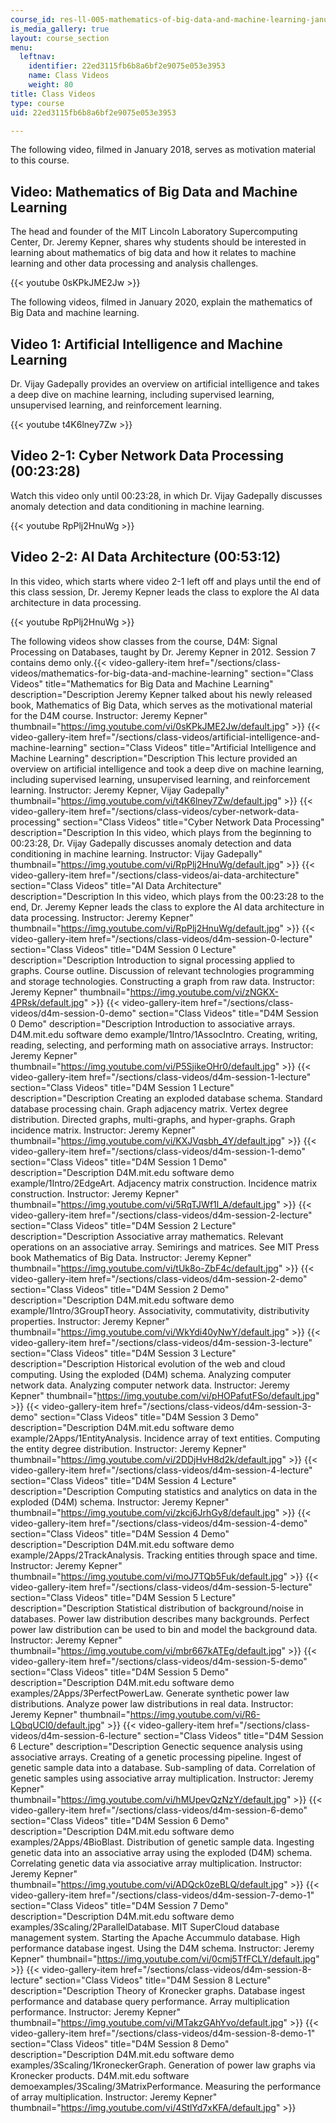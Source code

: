 ```yaml
---
course_id: res-ll-005-mathematics-of-big-data-and-machine-learning-january-iap-2020
is_media_gallery: true
layout: course_section
menu:
  leftnav:
    identifier: 22ed3115fb6b8a6bf2e9075e053e3953
    name: Class Videos
    weight: 80
title: Class Videos
type: course
uid: 22ed3115fb6b8a6bf2e9075e053e3953

---
```


The following video, filmed in January 2018, serves as motivation material to this course.

Video: Mathematics of Big Data and Machine Learning
---------------------------------------------------

The head and founder of the MIT Lincoln Laboratory Supercomputing Center, Dr. Jeremy Kepner, shares why students should be interested in learning about mathematics of big data and how it relates to machine learning and other data processing and analysis challenges.

{{< youtube 0sKPkJME2Jw >}}

The following videos, filmed in January 2020, explain the mathematics of Big Data and machine learning.

Video 1: Artificial Intelligence and Machine Learning
-----------------------------------------------------

Dr. Vijay Gadepally provides an overview on artificial intelligence and takes a deep dive on machine learning, including supervised learning, unsupervised learning, and reinforcement learning.

{{< youtube t4K6lney7Zw >}}

Video 2-1: Cyber Network Data Processing (00:23:28)
---------------------------------------------------

Watch this video only until 00:23:28, in which Dr. Vijay Gadepally discusses anomaly detection and data conditioning in machine learning.

{{< youtube RpPlj2HnuWg >}}

Video 2-2: AI Data Architecture (00:53:12)
------------------------------------------

In this video, which starts where video 2-1 left off and plays until the end of this class session, Dr. Jeremy Kepner leads the class to explore the AI data architecture in data processing.

{{< youtube RpPlj2HnuWg >}}

The following videos show classes from the course, D4M: Signal Processing on Databases, taught by Dr. Jeremy Kepner in 2012. Session 7 contains demo only.{{< video-gallery-item href="/sections/class-videos/mathematics-for-big-data-and-machine-learning" section="Class Videos" title="Mathematics for Big Data and Machine Learning" description="Description Jeremy Kepner talked about his newly released book, Mathematics of Big Data, which serves as the motivational material for the D4M course. Instructor: Jeremy Kepner" thumbnail="https://img.youtube.com/vi/0sKPkJME2Jw/default.jpg" >}} {{< video-gallery-item href="/sections/class-videos/artificial-intelligence-and-machine-learning" section="Class Videos" title="Artificial Intelligence and Machine Learning" description="Description This lecture provided an overview on artificial intelligence and took a deep dive on machine learning, including supervised learning, unsupervised learning, and reinforcement learning. Instructor: Jeremy Kepner, Vijay Gadepally" thumbnail="https://img.youtube.com/vi/t4K6lney7Zw/default.jpg" >}} {{< video-gallery-item href="/sections/class-videos/cyber-network-data-processing" section="Class Videos" title="Cyber Network Data Processing" description="Description In this video, which plays from the beginning to 00:23:28, Dr. Vijay Gadepally discusses anomaly detection and data conditioning in machine learning. Instructor: Vijay Gadepally" thumbnail="https://img.youtube.com/vi/RpPlj2HnuWg/default.jpg" >}} {{< video-gallery-item href="/sections/class-videos/ai-data-architecture" section="Class Videos" title="AI Data Architecture" description="Description In this video, which plays from the 00:23:28 to the end, Dr. Jeremy Kepner leads the class to explore the AI data architecture in data processing. Instructor: Jeremy Kepner" thumbnail="https://img.youtube.com/vi/RpPlj2HnuWg/default.jpg" >}} {{< video-gallery-item href="/sections/class-videos/d4m-session-0-lecture" section="Class Videos" title="D4M Session 0 Lecture" description="Description Introduction to signal processing applied to graphs. Course outline. Discussion of relevant technologies programming and storage technologies. Constructing a graph from raw data. Instructor: Jeremy Kepner" thumbnail="https://img.youtube.com/vi/zNGKX-4PRsk/default.jpg" >}} {{< video-gallery-item href="/sections/class-videos/d4m-session-0-demo" section="Class Videos" title="D4M Session 0 Demo" description="Description Introduction to associative arrays. D4M.mit.edu software demo example/1Intro/1AssocIntro. Creating, writing, reading, selecting, and performing math on associative arrays. Instructor: Jeremy Kepner" thumbnail="https://img.youtube.com/vi/P5SjikeOHr0/default.jpg" >}} {{< video-gallery-item href="/sections/class-videos/d4m-session-1-lecture" section="Class Videos" title="D4M Session 1 Lecture" description="Description Creating an exploded database schema.  Standard database processing chain. Graph adjacency matrix.  Vertex degree distribution. Directed graphs, multi-graphs, and hyper-graphs. Graph incidence matrix. Instructor: Jeremy Kepner" thumbnail="https://img.youtube.com/vi/KXJVqsbh_4Y/default.jpg" >}} {{< video-gallery-item href="/sections/class-videos/d4m-session-1-demo" section="Class Videos" title="D4M Session 1 Demo" description="Description D4M.mit.edu software demo example/1Intro/2EdgeArt. Adjacency matrix construction. Incidence matrix construction. Instructor: Jeremy Kepner" thumbnail="https://img.youtube.com/vi/5RqTJWf1l_A/default.jpg" >}} {{< video-gallery-item href="/sections/class-videos/d4m-session-2-lecture" section="Class Videos" title="D4M Session 2 Lecture" description="Description Associative array mathematics. Relevant operations on an associative array. Semirings and matrices. See MIT Press book Mathematics of Big Data. Instructor: Jeremy Kepner" thumbnail="https://img.youtube.com/vi/tUk8o-ZbF4c/default.jpg" >}} {{< video-gallery-item href="/sections/class-videos/d4m-session-2-demo" section="Class Videos" title="D4M Session 2 Demo" description="Description D4M.mit.edu software demo example/1Intro/3GroupTheory. Associativity, commutativity, distributivity properties. Instructor: Jeremy Kepner" thumbnail="https://img.youtube.com/vi/WkYdi40yNwY/default.jpg" >}} {{< video-gallery-item href="/sections/class-videos/d4m-session-3-lecture" section="Class Videos" title="D4M Session 3 Lecture" description="Description Historical evolution of the web and cloud computing. Using the exploded (D4M) schema. Analyzing computer network data. Analyzing computer network data. Instructor: Jeremy Kepner" thumbnail="https://img.youtube.com/vi/pHOPafutFSo/default.jpg" >}} {{< video-gallery-item href="/sections/class-videos/d4m-session-3-demo" section="Class Videos" title="D4M Session 3 Demo" description="Description D4M.mit.edu software demo example/2Apps/1EntityAnalysis. Incidence array of text entities. Computing the entity degree distribution. Instructor: Jeremy Kepner" thumbnail="https://img.youtube.com/vi/2DDjHvH8d2k/default.jpg" >}} {{< video-gallery-item href="/sections/class-videos/d4m-session-4-lecture" section="Class Videos" title="D4M Session 4 Lecture" description="Description Computing statistics and analytics on data in the exploded (D4M) schema. Instructor: Jeremy Kepner" thumbnail="https://img.youtube.com/vi/zkcj6JrhGy8/default.jpg" >}} {{< video-gallery-item href="/sections/class-videos/d4m-session-4-demo" section="Class Videos" title="D4M Session 4 Demo" description="Description D4M.mit.edu software demo example/2Apps/2TrackAnalysis. Tracking entities through space and time. Instructor: Jeremy Kepner" thumbnail="https://img.youtube.com/vi/moJ7TQb5Fuk/default.jpg" >}} {{< video-gallery-item href="/sections/class-videos/d4m-session-5-lecture" section="Class Videos" title="D4M Session 5 Lecture" description="Description Statistical distribution of background/noise in databases. Power law distribution describes many backgrounds. Perfect power law distribution can be used to bin and model the background data. Instructor: Jeremy Kepner" thumbnail="https://img.youtube.com/vi/mbr667kATEg/default.jpg" >}} {{< video-gallery-item href="/sections/class-videos/d4m-session-5-demo" section="Class Videos" title="D4M Session 5 Demo" description="Description D4M.mit.edu software demo examples/2Apps/3PerfectPowerLaw. Generate synthetic power law distributions.  Analyze power law distributions in real data. Instructor: Jeremy Kepner" thumbnail="https://img.youtube.com/vi/R6-LQbqUCI0/default.jpg" >}} {{< video-gallery-item href="/sections/class-videos/d4m-session-6-lecture" section="Class Videos" title="D4M Session 6 Lecture" description="Description Genectic sequence analysis using associative arrays. Creating of a genetic processing pipeline. Ingest of genetic sample data into a database. Sub-sampling of data. Correlation of genetic samples using associative array multiplication. Instructor: Jeremy Kepner" thumbnail="https://img.youtube.com/vi/hMUpevQzNzY/default.jpg" >}} {{< video-gallery-item href="/sections/class-videos/d4m-session-6-demo" section="Class Videos" title="D4M Session 6 Demo" description="Description D4M.mit.edu software demo examples/2Apps/4BioBlast. Distribution of genetic sample data. Ingesting genetic data into an associative array using the exploded (D4M) schema. Correlating genetic data via associative array multiplication. Instructor: Jeremy Kepner" thumbnail="https://img.youtube.com/vi/ADQck0zeBLQ/default.jpg" >}} {{< video-gallery-item href="/sections/class-videos/d4m-session-7-demo-1" section="Class Videos" title="D4M Session 7 Demo" description="Description D4M.mit.edu software demo examples/3Scaling/2ParallelDatabase. MIT SuperCloud database management system. Starting the Apache Accummulo database. High performance database ingest. Using the D4M schema. Instructor: Jeremy Kepner" thumbnail="https://img.youtube.com/vi/0cmj5TfFCLY/default.jpg" >}} {{< video-gallery-item href="/sections/class-videos/d4m-session-8-lecture" section="Class Videos" title="D4M Session 8 Lecture" description="Description Theory of Kronecker graphs. Database ingest performance and database query performance. Array multiplication performance. Instructor: Jeremy Kepner" thumbnail="https://img.youtube.com/vi/MTakzGAhYvo/default.jpg" >}} {{< video-gallery-item href="/sections/class-videos/d4m-session-8-demo-1" section="Class Videos" title="D4M Session 8 Demo" description="Description D4M.mit.edu software demo examples/3Scaling/1KroneckerGraph. Generation of power law graphs via Kronecker products. D4M.mit.edu software demoexamples/3Scaling/3MatrixPerformance. Measuring the performance of array multiplication. Instructor: Jeremy Kepner" thumbnail="https://img.youtube.com/vi/4StlYd7xKFA/default.jpg" >}}